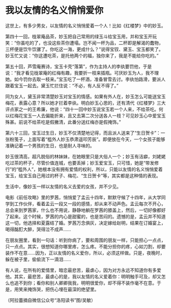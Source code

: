 # 我以友情的名义悄悄爱你

这世上，有多少男女，以友情的名义悄悄爱着一个人！比如《红楼梦》中的妙玉。 

第四十一回，栊翠庵品茶，妙玉把自己常用的绿玉斗给宝玉用，并和宝玉开玩笑：“你虽吃的了，也没这些茶你遭塌。岂不闻一杯为品，二杯即是解渴的蠢物，三杯便是饮牛饮骡了。你吃这一海，更成什么？”说得宝钗、黛玉、宝玉都笑了。妙玉忙又说：“你这遭吃茶，是托他两个的福，独你来了，我是不能给你吃的。” 

第五十回，芦雪庵赛诗，宝玉卡壳“落第”，作为主持人的李纨要罚他，于是说：“我才看见栊翠庵的红梅有趣，我要折一枝来插瓶。可厌妙玉为人，我不理她。如今罚你去取一枝来。”宝玉吃了一杯酒，准备冒雪去讨。李纨怕路滑，要派人跟着宝玉一起去。黛玉忙拦住说：“不必，有人反不得了。” 

同为女人，黛玉非常清楚妙玉对宝玉的情感。如果有外人在，妙玉怎么可能送宝玉梅花，表露心意？所以她才拦着李纨。明白妙玉心思的，还有清代《红楼梦》三大评点家之一的王希廉，他说：“四十一回中妙玉说宝玉若一个人来，不给茶吃。何以红梅花宝玉一人去偏能折来，且又去第二次分送各人一枝？可见妙玉心中爱宝玉殊甚。前说不给茶吃是假撇清，此番分送红梅亦是假掩饰。” 

第六十三回，宝玉过生日，妙玉不仅清楚地记得，而且派人送来了“生日贺卡”：一张粉笺子，上面写着“槛外人妙玉恭肃遥叩芳辰”。即便放在今天，一个女孩子能够准确记着一个男孩的生日，也是耐人寻味的。 

妙玉很清高，超凡脱俗的林妹妹，在她眼里只是大俗人一个；妙玉有洁癖，刘姥姥吃过茶的杯子，尽管价值连城，也要丢掉；妙玉爱宝玉，只可惜，她是“带发修行”的“槛外人”，她根本没有拥有爱情的权利，所以，只能以友情的名义悄悄爱着宝玉，给宝玉自己用过的杯子、梅花、“生日贺卡”等，其实都是这种情的表现。 

生活中，像妙玉一样以友情的名义去爱的女孩，并不少见。 

电影《前任攻略》里的罗茜，悄悄爱了孟云十四年，默默守候了十四年，从大学同学到工作伙伴，看着孟云一段又一段的感情，却从来不动声色。孟云每次不开心，总会来到罗茜家，什么也不用说，静静地躺在罗茜的膝盖上，然后，一切好像都好了起来。这个时候，罗茜的内心是甜蜜的，也是苦闷的。遗憾的是，孟云并不知道这一切，他选择和夏露结了婚。罗茜万念俱灰，决定嫁给赵明，结果在订婚宴上，喝得酩酊大醉，哭得泣不成声…… 

在朋友圈里，看到一句话：听到你病了，要和周围的朋友一样，只能担心一点点，只一点点。其实，很想知道你哪里疼，怎么疼。不能分担你的疼，心如刀割，却要装作不在意……因为，正以友情的名义爱你，所以，必须这样做。只是，夜晚时，躲在被子里，偷偷流下一滴泪…… 

有人说，在所有的爱情里，暗恋最悲苦，最虐心，因为对方永远不知道你有多爱他。其实，最悲苦，最虐心的是，我以友情的名义爱着你：明明触手可及，却又怎么也追不到你；看你和别人卿卿我我，明明很爱你，却不得不装作毫不在意。于是，用笑来掩饰哭，把伤心埋在最深的绝望里。 

（阿拉蕾摘自微信公众号“洛阳读书”图/吴敏）
